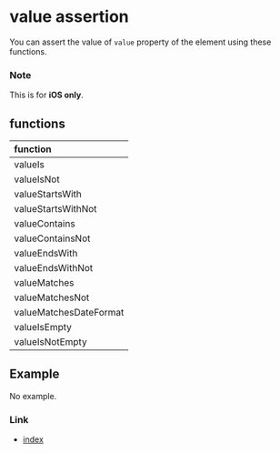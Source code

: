 # value assertion

You can assert the value of `value` property of the element using these functions.

### Note

This is for **iOS only**.

## functions

| function               |
|:-----------------------|
| valueIs                |
| valueIsNot             |
| valueStartsWith        |
| valueStartsWithNot     |
| valueContains          |
| valueContainsNot       |
| valueEndsWith          |
| valueEndsWithNot       |
| valueMatches           |
| valueMatchesNot        |
| valueMatchesDateFormat |
| valueIsEmpty           |
| valueIsNotEmpty        |

## Example

No example.

### Link

- [index](../../../index.md)
